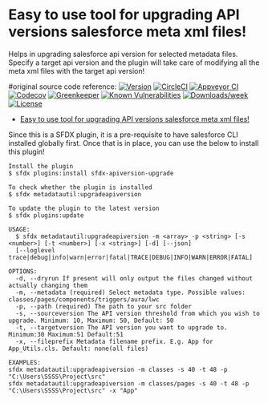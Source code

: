 # Easy to use tool for upgrading API versions salesforce meta xml files!

Helps in upgrading salesforce api version for selected metadata files. Specify a target api version and the plugin will take care of modifying all the meta xml files with the target api version!

#original source code reference: 
[![Version](https://img.shields.io/npm/v/salesforce-apiversion-upgrade.svg)](https://npmjs.org/package/salesforce-apiversion-upgrade)
[![CircleCI](https://circleci.com/gh/https://github.com/ganesh2109/salesforce-apiversion-upgrade/salesforce-apiversion-upgrade/tree/master.svg?style=shield)](https://circleci.com/gh/https://github.com/ganesh2109/salesforce-apiversion-upgrade/salesforce-apiversion-upgrade/tree/master)
[![Appveyor CI](https://ci.appveyor.com/api/projects/status/github/https://github.com/ganesh2109/salesforce-apiversion-upgrade/salesforce-apiversion-upgrade?branch=master&svg=true)](https://ci.appveyor.com/project/heroku/salesforce-apiversion-upgrade/branch/master)
[![Codecov](https://codecov.io/gh/https://github.com/ganesh2109/salesforce-apiversion-upgrade/salesforce-apiversion-upgrade/branch/master/graph/badge.svg)](https://codecov.io/gh/https://github.com/ganesh2109/salesforce-apiversion-upgrade/salesforce-apiversion-upgrade)
[![Greenkeeper](https://badges.greenkeeper.io/https://github.com/ganesh2109/salesforce-apiversion-upgrade/salesforce-apiversion-upgrade.svg)](https://greenkeeper.io/)
[![Known Vulnerabilities](https://snyk.io/test/github/https://github.com/ganesh2109/salesforce-apiversion-upgrade/salesforce-apiversion-upgrade/badge.svg)](https://snyk.io/test/github/https://github.com/ganesh2109/salesforce-apiversion-upgrade/salesforce-apiversion-upgrade)
[![Downloads/week](https://img.shields.io/npm/dw/salesforce-apiversion-upgrade.svg)](https://npmjs.org/package/salesforce-apiversion-upgrade)
[![License](https://img.shields.io/npm/l/salesforce-apiversion-upgrade.svg)](https://github.com/https://github.com/ganesh2109/salesforce-apiversion-upgrade/salesforce-apiversion-upgrade/blob/master/package.json)

<!-- toc -->
* [Easy to use tool for upgrading API versions salesforce meta xml files!](#easy-to-use-tool-for-upgrading-api-versions-salesforce-meta-xml-files)
<!-- tocstop -->

Since this is a SFDX plugin, it is a pre-requisite to have salesforce CLI installed globally first.
Once that is in place, you can use the below to install this plugin!

```sh-session
Install the plugin
$ sfdx plugins:install sfdx-apiversion-upgrade

To check whether the plugin is installed
$ sfdx metadatautil:upgradeapiversion

To update the plugin to the latest version
$ sfdx plugins:update
```

```
USAGE:
  $ sfdx metadatautil:upgradeapiversion -m <array> -p <string> [-s <number>] [-t <number>] [-x <string>] [-d] [--json]
  [--loglevel trace|debug|info|warn|error|fatal|TRACE|DEBUG|INFO|WARN|ERROR|FATAL]

OPTIONS:
  -d, --dryrun If present will only output the files changed without actually changing them
  -m, --metadata (required) Select metadata type. Possible values:  classes/pages/components/triggers/aura/lwc
  -p, --path (required) The path to your src folder
  -s, --sourceversion The API version threshold from which you wish to upgrade. Minimum: 10, Maximum: 50, Default: 50
  -t, --targetversion The API version you want to upgrade to. Minimum:30 Maximum:51 Default:51
  -x, --fileprefix Metadata filename prefix. E.g. App for App_Utils.cls. Default: none(all files)

EXAMPLES:
sfdx metadatautil:upgradeapiversion -m classes -s 40 -t 48 -p "C:\Users\SSSS\Project\src"
sfdx metadatautil:upgradeapiversion -m classes/pages -s 40 -t 48 -p "C:\Users\SSSS\Project\src" -x "App"
```
